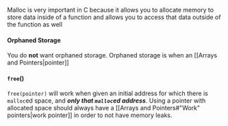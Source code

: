 Malloc is very important in C because it allows you to allocate memory to store data inside of a function and allows you to access that data outside of the function as well
#### Orphaned Storage

You do **not** want orphaned storage. Orphaned storage is when an [[Arrays and Pointers|pointer]] 


#### `free`()

`free(pointer)` will work when given an initial address for which there is `malloc`ed space, and ***only that `malloc`ed address***. Using a pointer with allocated space should always have a [[Arrays and Pointers#"Work" pointers|work pointer]] in order to not have memory leaks.